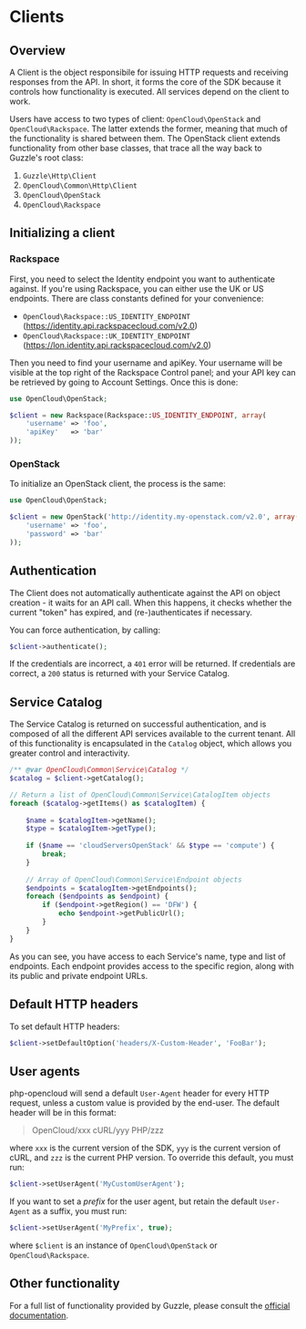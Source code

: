 # Clients

## Overview

A Client is the object responsibile for issuing HTTP requests and receiving responses from the API. In short, it forms the core of the SDK because it controls how functionality is executed. All services depend on the client to work.

Users have access to two types of client: `OpenCloud\OpenStack` and `OpenCloud\Rackspace`. The latter extends the former, meaning that much of the functionality is shared between them. The OpenStack client extends functionality from other base classes, that trace all the way back to Guzzle's root class:

1. `Guzzle\Http\Client`
2. `OpenCloud\Common\Http\Client`
3. `OpenCloud\OpenStack`
4. `OpenCloud\Rackspace`

## Initializing a client

### Rackspace

First, you need to select the Identity endpoint you want to authenticate against. If you're using Rackspace, you can either use the UK or US endpoints. There are class constants defined for your convenience:

- `OpenCloud\Rackspace::US_IDENTITY_ENDPOINT` (https://identity.api.rackspacecloud.com/v2.0)
- `OpenCloud\Rackspace::UK_IDENTITY_ENDPOINT` (https://lon.identity.api.rackspacecloud.com/v2.0)

Then you need to find your username and apiKey. Your username will be visible at the top right of the Rackspace Control panel; and your API key can be retrieved by going to Account Settings. Once this is done:

```php
use OpenCloud\OpenStack;

$client = new Rackspace(Rackspace::US_IDENTITY_ENDPOINT, array(
    'username' => 'foo',
    'apiKey'   => 'bar'
));
```

### OpenStack

To initialize an OpenStack client, the process is the same:

```php
use OpenCloud\OpenStack;

$client = new OpenStack('http://identity.my-openstack.com/v2.0', array(
	'username' => 'foo',
    'password' => 'bar'
));
```

## Authentication

The Client does not automatically authenticate against the API on object creation - it waits for an API call. When this happens, it checks whether the current "token" has expired, and (re-)authenticates if necessary.

You can force authentication, by calling:

```php 
$client->authenticate();
```

If the credentials are incorrect, a `401` error will be returned. If credentials are correct, a `200` status is returned with your Service Catalog.

## Service Catalog

The Service Catalog is returned on successful authentication, and is composed of all the different API services available to the current tenant. All of this functionality is encapsulated in the `Catalog` object, which allows you greater control and interactivity.

```php
/** @var OpenCloud\Common\Service\Catalog */
$catalog = $client->getCatalog();

// Return a list of OpenCloud\Common\Service\CatalogItem objects
foreach ($catalog->getItems() as $catalogItem) {
	
    $name = $catalogItem->getName();
    $type = $catalogItem->getType();
    
    if ($name == 'cloudServersOpenStack' && $type == 'compute') {
    	break;
    }
    
    // Array of OpenCloud\Common\Service\Endpoint objects
    $endpoints = $catalogItem->getEndpoints();
    foreach ($endpoints as $endpoint) {
    	if ($endpoint->getRegion() == 'DFW') {
        	echo $endpoint->getPublicUrl();
        }
    }
}
```

As you can see, you have access to each Service's name, type and list of endpoints. Each endpoint provides access to the specific region, along with its public and private endpoint URLs.

## Default HTTP headers

To set default HTTP headers:

```php
$client->setDefaultOption('headers/X-Custom-Header', 'FooBar');
```

## User agents

php-opencloud will send a default `User-Agent` header for every HTTP request, unless a custom value is provided by the end-user. The default header will be in this format:

> OpenCloud/xxx cURL/yyy PHP/zzz

where `xxx` is the current version of the SDK, `yyy` is the current version of cURL, and `zzz` is the current PHP version. To override this default, you must run:

```php
$client->setUserAgent('MyCustomUserAgent');
```

If you want to set a _prefix_ for the user agent, but retain the default `User-Agent` as a suffix, you must run:

```php
$client->setUserAgent('MyPrefix', true);
```

where `$client` is an instance of `OpenCloud\OpenStack` or `OpenCloud\Rackspace`.

## Other functionality

For a full list of functionality provided by Guzzle, please consult the [official documentation](http://docs.guzzlephp.org/en/latest/http-client/client.html).
